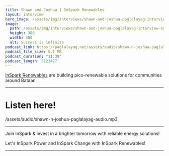 ```yaml
---
title: Shawn and Joshua | InSpark Renewables
layout: interview
hero_image: /assets/img/interviews/shawn-and-joshua-paglalayag-interview.jpg
image: 
  path: /assets/img/interviews/shawn-and-joshua-paglalayag-interview-og.jpg
  height: 380
  width: 380
  alt: Success is Infinite
podcast_link: https://paglalayag.net/assets/audio/shawn-n-joshua-paglalayag-audio.mp3
podcast_file_size: 5.1 MB
podcast_duration: "11:39"
podcast_length: 5121477
---
```


[InSpark Renewables](https://www.facebook.com/profile.php?id=61559107443176) are building pico-renewable solutions for communities around Bataan. 

-----------------

# Listen here!

/assets/audio/shawn-n-joshua-paglalayag-audio.mp3

-----------------

Join InSpark & invest in a brighter tomorrow with reliable energy solutions!

Let's InSpark Power and InSpark Change with InSpark Renewables!

-----------------
